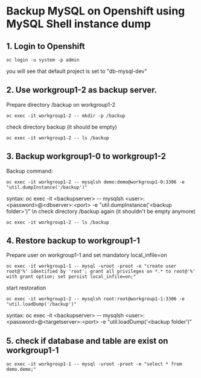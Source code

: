 # Backup MySQL on Openshift using MySQL Shell instance dump

## 1. Login to Openshift
```
oc login -u system -p admin
```
you will see that default project is set to "db-mysql-dev"

## 2. Use workgroup1-2 as backup server. 
Prepare directory /backup on workgroup1-2
```
oc exec -it workgroup1-2 -- mkdir -p /backup
```
check directory backup (it should be empty)
```
oc exec -it workgroup1-2 -- ls /backup
```
## 3. Backup workgroup1-0 to workgroup1-2
Backup command:
```
oc exec -it workgroup1-2 -- mysqlsh demo:demo@workgroup1-0:3306 -e "util.dumpInstance('/backup')"
```
syntax: oc exec -it \<backupserver> -- mysqlsh \<user>:\<password>@\<dbserver>:\<port> -e "util.dumpInstance('\<backup folder>')" \n
check directory /backup again (it shouldn't be empty anymore)
```
oc exec -it workgroup1-2 -- ls /backup
```
## 4. Restore backup to workgroup1-1
Prepare user on workgroup1-1 and set mandatory local_infile=on
```
oc exec -it workgroup1-1 -- mysql -uroot -proot -e "create user root@'%' identified by 'root'; grant all privileges on *.* to root@'%' with grant option; set persist local_infile=on;"
```
start restoration
```
oc exec -it workgroup1-2 -- mysqlsh root:root@workgroup1-1:3306 -e "util.loadDump('/backup')"
```
syntax: oc exec -it \<backupserver> -- mysqlsh \<user>:\<password>@\<targetserver>:\<port> -e "util.loadDump('\<backup folder')"
## 5. check if database and table are exist on workgroup1-1
```
oc exec -it workgroup1-1 -- mysql -uroot -proot -e "select * from demo.demo;"
```
